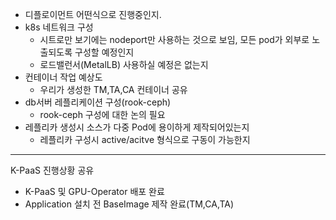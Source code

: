- 디플로이먼트 어떤식으로 진행중인지.
- k8s 네트워크 구성
	- 시트로만 보기에는 nodeport만 사용하는 것으로 보임, 모든 pod가 외부로 노출되도록 구성할 예정인지
	- 로드밸런서(MetalLB) 사용하실 예정은 없는지
- 컨테이너 작업 예상도
	- 우리가 생성한 TM,TA,CA 컨테이너 공유
- db서버 레플리케이션 구성(rook-ceph)
	- rook-ceph 구성에 대한 논의 필요
- 레플리카 생성시 소스가 다중 Pod에 용이하게 제작되어있는지
	- 레플리카 구성시 active/acitve 형식으로 구동이 가능한지
---
K-PaaS 진행상황 공유

- K-PaaS 및 GPU-Operator 배포 완료
- Application 설치 전 BaseImage 제작 완료(TM,CA,TA)
